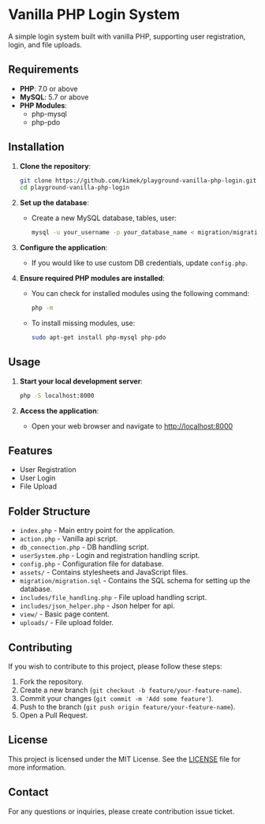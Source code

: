 # Vanilla PHP Login System

A simple login system built with vanilla PHP, supporting user registration, login, and file uploads.

## Requirements

- **PHP**: 7.0 or above
- **MySQL**: 5.7 or above
- **PHP Modules**:
    - php-mysql
    - php-pdo

## Installation

1. **Clone the repository**:
    ```sh
    git clone https://github.com/kimek/playground-vanilla-php-login.git
    cd playground-vanilla-php-login
    ```

2. **Set up the database**:
    - Create a new MySQL database, tables, user:
      ```sh
      mysql -u your_username -p your_database_name < migration/migration.sql
      ```

3. **Configure the application**:
    - If you would like to use custom DB credentials, update `config.php`.


4. **Ensure required PHP modules are installed**:
    - You can check for installed modules using the following command:
      ```sh
      php -m
      ```
    - To install missing modules, use:
      ```sh
      sudo apt-get install php-mysql php-pdo
      ```

## Usage

1. **Start your local development server**:
    ```sh
    php -S localhost:8000
    ```

2. **Access the application**:
    - Open your web browser and navigate to [http://localhost:8000](http://localhost:8000)

## Features

- User Registration
- User Login
- File Upload

## Folder Structure

- `index.php` - Main entry point for the application.
- `action.php` - Vanilla api script.
- `db_connection.php` - DB handling script.
- `userSystem.php` - Login and registration handling script.
- `config.php` - Configuration file for database.
- `assets/` - Contains stylesheets and JavaScript files.
- `migration/migration.sql` - Contains the SQL schema for setting up the database.
- `includes/file_handling.php` - File upload handling script.
- `includes/json_helper.php` - Json helper for api.
- `view/` - Basic page content.
- `uploads/` - File upload folder.

## Contributing

If you wish to contribute to this project, please follow these steps:

1. Fork the repository.
2. Create a new branch (`git checkout -b feature/your-feature-name`).
3. Commit your changes (`git commit -m 'Add some feature'`).
4. Push to the branch (`git push origin feature/your-feature-name`).
5. Open a Pull Request.

## License

This project is licensed under the MIT License. See the [LICENSE](LICENSE) file for more information.

## Contact

For any questions or inquiries, please create contribution issue ticket.

